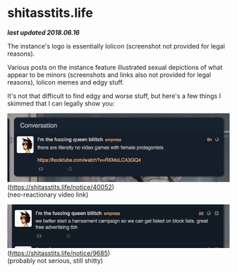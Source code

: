 # shitasstits.life

***last updated 2018.06.16***

The instance's logo is essentially lolicon (screenshot not provided for legal reasons).

Various posts on the instance feature illustrated sexual depictions of what appear to be minors (screenshots and links also not provided for legal reasons), lolicon memes and edgy stuff.

It's not that difficult to find edgy and worse stuff, but here's a few things I skimmed that I can legally show you:


![](40052.png)
(https://shitasstits.life/notice/40052)  
(neo-reactionary video link)

![](9685.png)
(https://shitasstits.life/notice/9685)  
(probably not serious, still shitty)